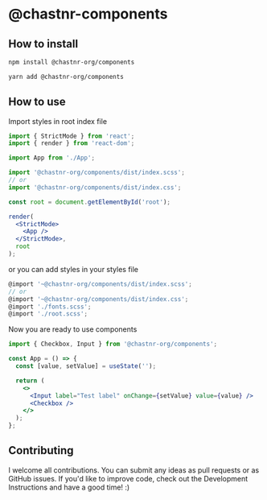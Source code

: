 # @chastnr-components

## How to install

```bash
npm install @chastnr-org/components
```

```bash
yarn add @chastnr-org/components
```

## How to use

Import styles in root index file

```jsx
import { StrictMode } from 'react';
import { render } from 'react-dom';

import App from './App';

import '@chastnr-org/components/dist/index.scss';
// or
import '@chastnr-org/components/dist/index.css';

const root = document.getElementById('root');

render(
  <StrictMode>
    <App />
  </StrictMode>,
  root
);

```

or you can add styles in your styles file

```jsx
@import '~@chastnr-org/components/dist/index.scss';
// or
@import '~@chastnr-org/components/dist/index.css';
@import './fonts.scss';
@import './root.scss';
```

Now you are ready to use components

```jsx
import { Checkbox, Input } from '@chastnr-org/components';

const App = () => {
  const [value, setValue] = useState('');

  return (
    <>
      <Input label="Test label" onChange={setValue} value={value} />
      <Checkbox />
    </>
  );
};
```


## Contributing
I welcome all contributions. You can submit any ideas as pull requests or as GitHub issues. If you'd like to improve code, check out the Development Instructions and have a good time! :)
